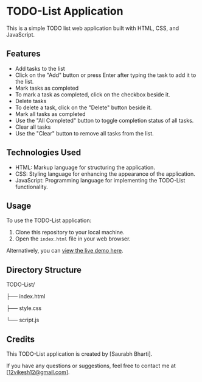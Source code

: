 # TODO-List Application

This is a simple TODO list web application built with HTML, CSS, and JavaScript.

## Features

- Add tasks to the list
- Click on the "Add" button or press Enter after typing the task to add it to the list.
- Mark tasks as completed
- To mark a task as completed, click on the checkbox beside it.
- Delete tasks
- To delete a task, click on the "Delete" button beside it.
- Mark all tasks as completed
- Use the "All Completed" button to toggle completion status of all tasks.
- Clear all tasks
- Use the "Clear" button to remove all tasks from the list.

## Technologies Used

- HTML: Markup language for structuring the application.
- CSS: Styling language for enhancing the appearance of the application.
- JavaScript: Programming language for implementing the TODO-List functionality.

## Usage

To use the TODO-List application:

1. Clone this repository to your local machine.
2. Open the `index.html` file in your web browser.

Alternatively, you can [view the live demo here](https://saurabhbharti2024.github.io/TODO-List/).

## Directory Structure

TODO-List/

├── index.html

├── style.css

└── script.js

## Credits

This TODO-List application is created by [Saurabh Bharti].

If you have any questions or suggestions, feel free to contact me at [12vikesh12@gmail.com].

